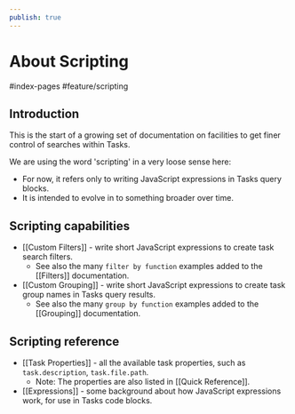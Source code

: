 ```yaml
---
publish: true
---
```


# About Scripting

<span class="related-pages">#index-pages #feature/scripting</span>

## Introduction

This is the start of a growing set of documentation on facilities to get finer control of searches within Tasks.

We are using the word 'scripting' in a very loose sense here:

- For now, it refers only to writing JavaScript expressions in Tasks query blocks.
- It is intended to evolve in to something broader over time.

## Scripting capabilities

- [[Custom Filters]] - write short JavaScript expressions to create task search filters.
  - See also the many `filter by function` examples added to the [[Filters]] documentation.
- [[Custom Grouping]] - write short JavaScript expressions to create task group names in Tasks query results.
  - See also the many `group by function` examples added to the [[Grouping]] documentation.

## Scripting reference

- [[Task Properties]] - all the available task properties, such as `task.description`,  `task.file.path`.
  - Note: The properties are also listed in [[Quick Reference]].
- [[Expressions]] - some background about how JavaScript expressions work, for use in Tasks code blocks.
